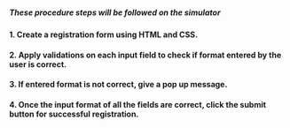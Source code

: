 ##### These procedure steps will be followed on the simulator

#### 1.	Create a registration form using HTML and CSS.<br>
#### 2.	Apply validations on each input field to check if format entered by the user is correct.<br>
#### 3.	If entered format is not correct, give a pop up message.<br>
#### 4.	Once the input format of all the fields are correct, click the submit button for successful registration.<br>
